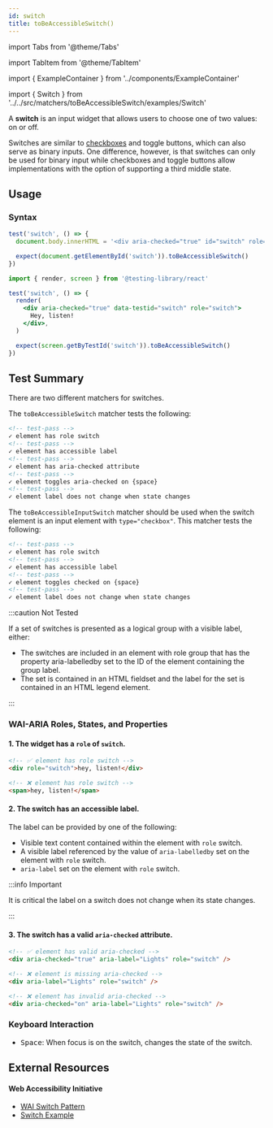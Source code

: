 ```yaml
---
id: switch
title: toBeAccessibleSwitch()
---
```


import Tabs from '@theme/Tabs'

import TabItem from '@theme/TabItem'

import { ExampleContainer } from '../components/ExampleContainer'

import { Switch } from '../../src/matchers/toBeAccessibleSwitch/examples/Switch'

<div className="intro-text">A <strong>switch</strong> is an input widget that allows users to choose one of two values: on or off.</div>

Switches are similar to [checkboxes](/matchers/checkbox) and toggle buttons, which can also serve as binary inputs. One difference, however, is that switches can only be used for binary input while checkboxes and toggle buttons allow implementations with the option of supporting a third middle state.

<ExampleContainer>
  <Switch />
</ExampleContainer>

## Usage

### Syntax

<Tabs>
<TabItem label="Vanilla JS" value="js">

```js
test('switch', () => {
  document.body.innerHTML = '<div aria-checked="true" id="switch" role="switch">Hey, listen!</div>'

  expect(document.getElementById('switch')).toBeAccessibleSwitch()
})
```

</TabItem>
<TabItem default label="React + Testing Library" value="rtl">

```jsx
import { render, screen } from '@testing-library/react'

test('switch', () => {
  render(
    <div aria-checked="true" data-testid="switch" role="switch">
      Hey, listen!
    </div>,
  )

  expect(screen.getByTestId('switch')).toBeAccessibleSwitch()
})
```

</TabItem>
</Tabs>

## Test Summary

There are two different matchers for switches.

The `toBeAccessibleSwitch` matcher tests the following:

```html
<!-- test-pass -->
✓ element has role switch
<!-- test-pass -->
✓ element has accessible label
<!-- test-pass -->
✓ element has aria-checked attribute
<!-- test-pass -->
✓ element toggles aria-checked on {space}
<!-- test-pass -->
✓ element label does not change when state changes
```

The `toBeAccessibleInputSwitch` matcher should be used when the switch element is an input element with `type="checkbox"`. This matcher tests the following:

```html
<!-- test-pass -->
✓ element has role switch
<!-- test-pass -->
✓ element has accessible label
<!-- test-pass -->
✓ element toggles checked on {space}
<!-- test-pass -->
✓ element label does not change when state changes
```

:::caution Not Tested

If a set of switches is presented as a logical group with a visible label, either:

- The switches are included in an element with role group that has the property aria-labelledby set to the ID of the element containing the group label.
- The set is contained in an HTML fieldset and the label for the set is contained in an HTML legend element.

:::

### WAI-ARIA Roles, States, and Properties

#### 1. The widget has a `role` of `switch`.

```html
<!-- ✅ element has role switch -->
<div role="switch">hey, listen!</div>

<!-- ❌ element has role switch -->
<span>hey, listen!</span>
```

#### 2. The switch has an accessible label.

The label can be provided by one of the following:

- Visible text content contained within the element with `role` switch.
- A visible label referenced by the value of `aria-labelledby` set on the element with `role` switch.
- `aria-label` set on the element with `role` switch.

:::info Important

It is critical the label on a switch does not change when its state changes.

:::

#### 3. The switch has a valid `aria-checked` attribute.

```html
<!-- ✅ element has valid aria-checked -->
<div aria-checked="true" aria-label="Lights" role="switch" />

<!-- ❌ element is missing aria-checked -->
<div aria-label="Lights" role="switch" />

<!-- ❌ element has invalid aria-checked -->
<div aria-checked="on" aria-label="Lights" role="switch" />
```

### Keyboard Interaction

- <kbd>Space</kbd>: When focus is on the switch, changes the state of the switch.

## External Resources

#### Web Accessibility Initiative

- [WAI Switch Pattern](https://www.w3.org/WAI/ARIA/apg/patterns/switch/)
- [Switch Example](https://www.w3.org/WAI/ARIA/apg/example-index/switch/switch.html)
